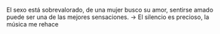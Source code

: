 El sexo está sobrevalorado, de una mujer busco su amor, sentirse amado puede ser una de las mejores sensaciones.
-> El silencio es precioso, la música me rehace
